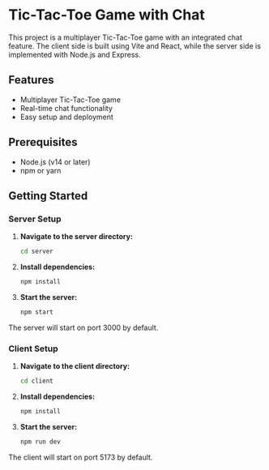 # Tic-Tac-Toe Game with Chat

This project is a multiplayer Tic-Tac-Toe game with an integrated chat feature. The client side is built using Vite and React, while the server side is implemented with Node.js and Express.

## Features

- Multiplayer Tic-Tac-Toe game
- Real-time chat functionality
- Easy setup and deployment

## Prerequisites

- Node.js (v14 or later)
- npm or yarn

## Getting Started

### Server Setup

1. **Navigate to the server directory:**

   ```sh
   cd server

2. **Install dependencies:**

    ```sh
   npm install

3. **Start the server:**

    ```sh
   npm start

The server will start on port 3000 by default.

### Client Setup

1. **Navigate to the client directory:**

   ```sh
   cd client

2. **Install dependencies:**

    ```sh
   npm install

3. **Start the server:**

    ```sh
   npm run dev

The client will start on port 5173 by default.